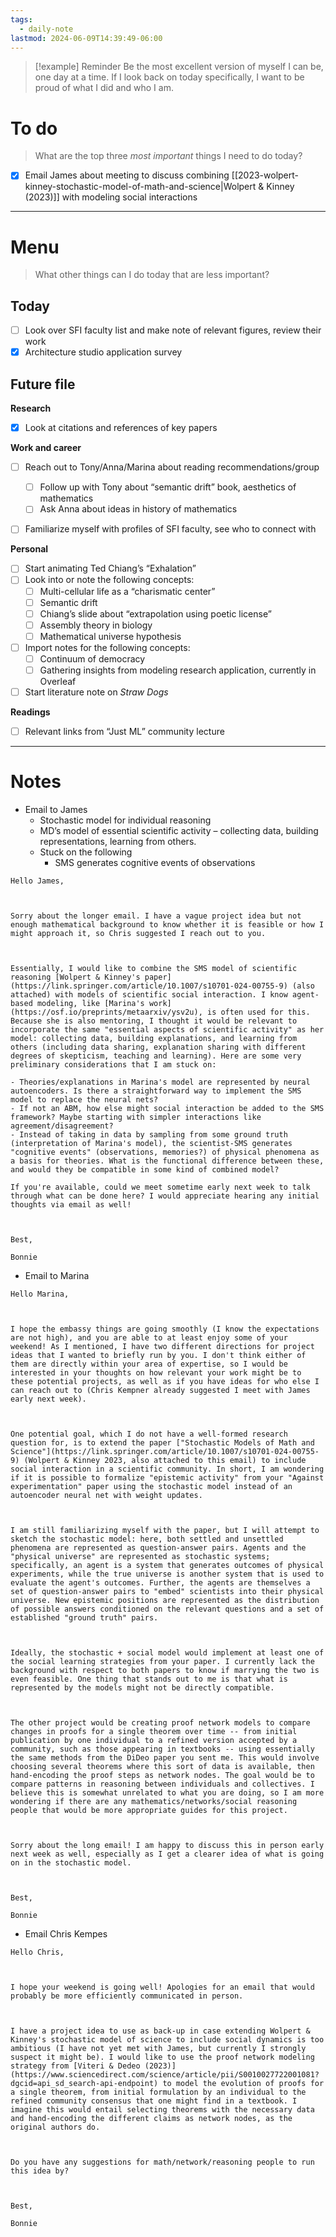 ```yaml
---
tags:
  - daily-note
lastmod: 2024-06-09T14:39:49-06:00
---
```

>[!example] Reminder
>Be the most excellent version of myself I can be, one day at a time. If I look back on today specifically, I want to be proud of what I did and who I am.

# To do

> What are the top three *most important* things I need to do today?

- [x] Email James about meeting to discuss combining [[2023-wolpert-kinney-stochastic-model-of-math-and-science|Wolpert & Kinney (2023)]] with modeling social interactions

----
# Menu

> What other things can I do today that are less important?
## Today

- [ ] Look over SFI faculty list and make note of relevant figures, review their work
- [x] Architecture studio application survey

## Future file

**Research**
- [x] Look at citations and references of key papers

**Work and career**
- [ ] Reach out to Tony/Anna/Marina about reading recommendations/group
	- [ ] Follow up with Tony about “semantic drift” book, aesthetics of mathematics
	- [ ] Ask Anna about ideas in history of mathematics
- [ ] Familiarize myself with profiles of SFI faculty, see who to connect with


**Personal**
- [ ] Start animating Ted Chiang’s “Exhalation”
- [ ] Look into or note the following concepts:
	- [ ] Multi-cellular life as a “charismatic center”
	- [ ] Semantic drift
	- [ ] Chiang’s slide about “extrapolation using poetic license”
	- [ ] Assembly theory in biology
	- [ ] Mathematical universe hypothesis
- [ ] Import notes for the following concepts:
	- [ ] Continuum of democracy
	- [ ] Gathering insights from modeling research application, currently in Overleaf
- [ ] Start literature note on *Straw Dogs*

**Readings**
- [ ] Relevant links from “Just ML” community lecture

---
# Notes

- Email to James
	- Stochastic model for individual reasoning
	- MD’s model of essential scientific activity – collecting data, building representations, learning from others.
	- Stuck on the following
		- SMS generates cognitive events of observations 

```
Hello James,

  

Sorry about the longer email. I have a vague project idea but not enough mathematical background to know whether it is feasible or how I might approach it, so Chris suggested I reach out to you.

  

Essentially, I would like to combine the SMS model of scientific reasoning [Wolpert & Kinney's paper](https://link.springer.com/article/10.1007/s10701-024-00755-9) (also attached) with models of scientific social interaction. I know agent-based modeling, like [Marina's work](https://osf.io/preprints/metaarxiv/ysv2u), is often used for this. Because she is also mentoring, I thought it would be relevant to incorporate the same "essential aspects of scientific activity" as her model: collecting data, building explanations, and learning from others (including data sharing, explanation sharing with different degrees of skepticism, teaching and learning). Here are some very preliminary considerations that I am stuck on:

- Theories/explanations in Marina's model are represented by neural autoencoders. Is there a straightforward way to implement the SMS model to replace the neural nets?
- If not an ABM, how else might social interaction be added to the SMS framework? Maybe starting with simpler interactions like agreement/disagreement?
- Instead of taking in data by sampling from some ground truth (interpretation of Marina's model), the scientist-SMS generates "cognitive events" (observations, memories?) of physical phenomena as a basis for theories. What is the functional difference between these, and would they be compatible in some kind of combined model?

If you're available, could we meet sometime early next week to talk through what can be done here? I would appreciate hearing any initial thoughts via email as well!

  

Best,

Bonnie
```

- Email to Marina
```
Hello Marina,

  

I hope the embassy things are going smoothly (I know the expectations are not high), and you are able to at least enjoy some of your weekend! As I mentioned, I have two different directions for project ideas that I wanted to briefly run by you. I don't think either of them are directly within your area of expertise, so I would be interested in your thoughts on how relevant your work might be to these potential projects, as well as if you have ideas for who else I can reach out to (Chris Kempner already suggested I meet with James early next week).

  

One potential goal, which I do not have a well-formed research question for, is to extend the paper ["Stochastic Models of Math and Science"](https://link.springer.com/article/10.1007/s10701-024-00755-9) (Wolpert & Kinney 2023, also attached to this email) to include social interaction in a scientific community. In short, I am wondering if it is possible to formalize "epistemic activity" from your "Against experimentation" paper using the stochastic model instead of an autoencoder neural net with weight updates. 

  

I am still familiarizing myself with the paper, but I will attempt to sketch the stochastic model: here, both settled and unsettled phenomena are represented as question-answer pairs. Agents and the "physical universe" are represented as stochastic systems; specifically, an agent is a system that generates outcomes of physical experiments, while the true universe is another system that is used to evaluate the agent's outcomes. Further, the agents are themselves a set of question-answer pairs to "embed" scientists into their physical universe. New epistemic positions are represented as the distribution of possible answers conditioned on the relevant questions and a set of established "ground truth" pairs.

  

Ideally, the stochastic + social model would implement at least one of the social learning strategies from your paper. I currently lack the background with respect to both papers to know if marrying the two is even feasible. One thing that stands out to me is that what is represented by the models might not be directly compatible.   

  

The other project would be creating proof network models to compare changes in proofs for a single theorem over time -- from initial publication by one individual to a refined version accepted by a community, such as those appearing in textbooks -- using essentially the same methods from the DiDeo paper you sent me. This would involve choosing several theorems where this sort of data is available, then hand-encoding the proof steps as network nodes. The goal would be to compare patterns in reasoning between individuals and collectives. I believe this is somewhat unrelated to what you are doing, so I am more wondering if there are any mathematics/networks/social reasoning people that would be more appropriate guides for this project.

  

Sorry about the long email! I am happy to discuss this in person early next week as well, especially as I get a clearer idea of what is going on in the stochastic model.

  

Best,

Bonnie
```

- Email Chris Kempes

```
Hello Chris,

  

I hope your weekend is going well! Apologies for an email that would probably be more efficiently communicated in person.

  

I have a project idea to use as back-up in case extending Wolpert & Kinney's stochastic model of science to include social dynamics is too ambitious (I have not yet met with James, but currently I strongly suspect it might be). I would like to use the proof network modeling strategy from [Viteri & Dedeo (2023)](https://www.sciencedirect.com/science/article/pii/S0010027722001081?dgcid=api_sd_search-api-endpoint) to model the evolution of proofs for a single theorem, from initial formulation by an individual to the refined community consensus that one might find in a textbook. I imagine this would entail selecting theorems with the necessary data and hand-encoding the different claims as network nodes, as the original authors do. 

  

Do you have any suggestions for math/network/reasoning people to run this idea by?

  

Best,

Bonnie
```